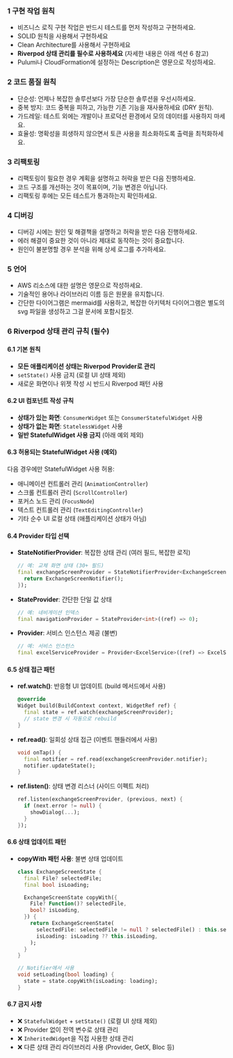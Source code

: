 ### 1 구현 작업 원칙

- 비즈니스 로직 구현 작업은 반드시 테스트를 먼저 작성하고 구현하세요.
- SOLID 원칙을 사용해서 구현하세요
- Clean Architecture를 사용해서 구현하세요
- **Riverpod 상태 관리를 필수로 사용하세요** (자세한 내용은 아래 섹션 6 참고)
- Pulumi나 CloudFormation에 설정하는 Description은 영문으로 작성하세요.

### 2 코드 품질 원칙

- 단순성: 언제나 복잡한 솔루션보다 가장 단순한 솔루션을 우선시하세요.
- 중복 방지: 코드 중복을 피하고, 가능한 기존 기능을 재사용하세요 (DRY 원칙).
- 가드레일: 테스트 외에는 개발이나 프로덕션 환경에서 모의 데이터를 사용하지 마세요.
- 효율성: 명확성을 희생하지 않으면서 토큰 사용을 최소화하도록 출력을 최적화하세요.

### 3 리팩토링

- 리팩토링이 필요한 경우 계획을 설명하고 허락을 받은 다음 진행하세요.
- 코드 구조를 개선하는 것이 목표이며, 기능 변경은 아닙니다.
- 리팩토링 후에는 모든 테스트가 통과하는지 확인하세요.

### 4 디버깅

- 디버깅 시에는 원인 및 해결책을 설명하고 허락을 받은 다음 진행하세요.
- 에러 해결이 중요한 것이 아니라 제대로 동작하는 것이 중요합니다.
- 원인이 불분명할 경우 분석을 위해 상세 로그를 추가하세요.

### 5 언어

- AWS 리소스에 대한 설명은 영문으로 작성하세요.
- 기술적인 용어나 라이브러리 이름 등은 원문을 유지합니다.
- 간단한 다이어그램은 mermaid를 사용하고, 복잡한 아키텍처 다이어그램은 별도의 svg 파일을 생성하고 그걸 문서에 포함시킬것.

### 6 Riverpod 상태 관리 규칙 (필수)

#### 6.1 기본 원칙
- **모든 애플리케이션 상태는 Riverpod Provider로 관리**
- `setState()` 사용 금지 (로컬 UI 상태 제외)
- 새로운 화면이나 위젯 작성 시 반드시 Riverpod 패턴 사용

#### 6.2 UI 컴포넌트 작성 규칙
- **상태가 있는 화면**: `ConsumerWidget` 또는 `ConsumerStatefulWidget` 사용
- **상태가 없는 화면**: `StatelessWidget` 사용
- **일반 StatefulWidget 사용 금지** (아래 예외 제외)

#### 6.3 허용되는 StatefulWidget 사용 (예외)
다음 경우에만 StatefulWidget 사용 허용:
- 애니메이션 컨트롤러 관리 (`AnimationController`)
- 스크롤 컨트롤러 관리 (`ScrollController`)
- 포커스 노드 관리 (`FocusNode`)
- 텍스트 컨트롤러 관리 (`TextEditingController`)
- 기타 순수 UI 로컬 상태 (애플리케이션 상태가 아님)

#### 6.4 Provider 타입 선택
- **StateNotifierProvider**: 복잡한 상태 관리 (여러 필드, 복잡한 로직)
  ```dart
  // 예: 교체 화면 상태 (30+ 필드)
  final exchangeScreenProvider = StateNotifierProvider<ExchangeScreenNotifier, ExchangeScreenState>((ref) {
    return ExchangeScreenNotifier();
  });
  ```
- **StateProvider**: 간단한 단일 값 상태
  ```dart
  // 예: 네비게이션 인덱스
  final navigationProvider = StateProvider<int>((ref) => 0);
  ```
- **Provider**: 서비스 인스턴스 제공 (불변)
  ```dart
  // 예: 서비스 인스턴스
  final excelServiceProvider = Provider<ExcelService>((ref) => ExcelService());
  ```

#### 6.5 상태 접근 패턴
- **ref.watch()**: 반응형 UI 업데이트 (build 메서드에서 사용)
  ```dart
  @override
  Widget build(BuildContext context, WidgetRef ref) {
    final state = ref.watch(exchangeScreenProvider);
    // state 변경 시 자동으로 rebuild
  }
  ```
- **ref.read()**: 일회성 상태 접근 (이벤트 핸들러에서 사용)
  ```dart
  void onTap() {
    final notifier = ref.read(exchangeScreenProvider.notifier);
    notifier.updateState();
  }
  ```
- **ref.listen()**: 상태 변경 리스너 (사이드 이펙트 처리)
  ```dart
  ref.listen(exchangeScreenProvider, (previous, next) {
    if (next.error != null) {
      showDialog(...);
    }
  });
  ```

#### 6.6 상태 업데이트 패턴
- **copyWith 패턴 사용**: 불변 상태 업데이트
  ```dart
  class ExchangeScreenState {
    final File? selectedFile;
    final bool isLoading;

    ExchangeScreenState copyWith({
      File? Function()? selectedFile,
      bool? isLoading,
    }) {
      return ExchangeScreenState(
        selectedFile: selectedFile != null ? selectedFile() : this.selectedFile,
        isLoading: isLoading ?? this.isLoading,
      );
    }
  }

  // Notifier에서 사용
  void setLoading(bool loading) {
    state = state.copyWith(isLoading: loading);
  }
  ```

#### 6.7 금지 사항
- ❌ `StatefulWidget` + `setState()` (로컬 UI 상태 제외)
- ❌ Provider 없이 전역 변수로 상태 관리
- ❌ `InheritedWidget`을 직접 사용한 상태 관리
- ❌ 다른 상태 관리 라이브러리 사용 (Provider, GetX, Bloc 등)
